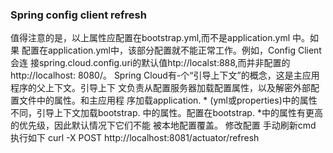 ### Spring config client refresh
  值得注意的是，以上属性应配置在bootstrap.yml,而不是application.yml 中。如果
  配置在application.yml中，该部分配置就不能正常工作。例如，Config Client会连
接spring.cloud.config.uri的默认值htp://localst:888,而并非配置的http://localhost:
  8080/。
  Spring Cloud有-个“引导上下文”的概念，这是主应用程序的父上下文。引导上下
  文负责从配置服务器加载配置属性，以及解密外部配置文件中的属性。和主应用程
  序加载application. * (yml或properties)中的属性不同，引导上下文加载bootstrap.
  中的属性。配置在bootstrap. *中的属性有更高的优先级，因此默认情况下它们不能
  被本地配置覆盖。
修改配置 手动刷新cmd 执行如下
curl -X POST http://localhost:8081/actuator/refresh